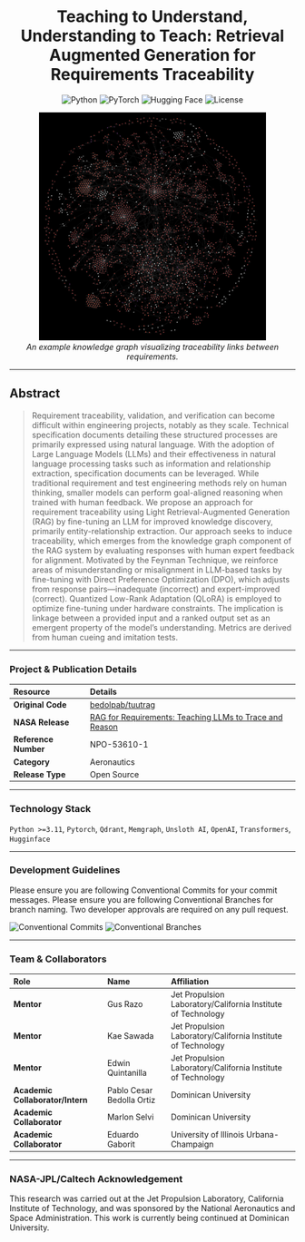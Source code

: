 <h1 align="center">Teaching to Understand, Understanding to Teach: Retrieval Augmented Generation for Requirements Traceability</h1>

<p align="center">
  <img alt="Python" src="https://img.shields.io/badge/Python-3.11+-blue?logo=python&logoColor=white">
  <img alt="PyTorch" src="https://img.shields.io/badge/PyTorch-2.0+-ee4c2c?logo=pytorch&logoColor=white">
  <img alt="Hugging Face" src="https://img.shields.io/badge/Hugging%20Face-Transformers-yellow">
  <img alt="License" src="https://img.shields.io/badge/Release-Open%20Source-brightgreen">
</p>

<p align="center">
  <img src="./README.png" width="400">
  <br>
  <em>An example knowledge graph visualizing traceability links between requirements.</em>
</p>


***

## Abstract
> Requirement traceability, validation, and verification can become difficult within engineering projects, notably as they scale. Technical specification documents detailing these structured processes are primarily expressed using natural language. With the adoption of Large Language Models (LLMs) and their effectiveness in natural language processing tasks such as information and relationship extraction, specification documents can be leveraged. While traditional requirement and test engineering methods rely on human thinking, smaller models can perform goal-aligned reasoning when trained with human feedback. We propose an approach for requirement traceability using Light Retrieval-Augmented Generation (RAG) by fine-tuning an LLM for improved knowledge discovery, primarily entity-relationship extraction. Our approach seeks to induce traceability, which emerges from the knowledge graph component of the RAG system by evaluating responses with human expert feedback for alignment. Motivated by the Feynman Technique, we reinforce areas of misunderstanding or misalignment in LLM-based tasks by fine-tuning with Direct Preference Optimization (DPO), which adjusts from response pairs—inadequate (incorrect) and expert-improved (correct). Quantized Low-Rank Adaptation (QLoRA) is employed to optimize fine-tuning under hardware constraints. The implication is linkage between a provided input and a ranked output set as an emergent property of the model’s understanding. Metrics are derived from human cueing and imitation tests.

***

### **Project & Publication Details**

| **Resource** | **Details** |
| :--- | :--- |
| **Original Code** | [bedolpab/tuutrag](https://github.com/bedolpab/tuutrag) |
| **NASA Release** | [RAG for Requirements: Teaching LLMs to Trace and Reason](https://software.nasa.gov/software/NPO-53610-1) |
| **Reference Number** | NPO-53610-1 |
| **Category** | Aeronautics |
| **Release Type** | Open Source |

***

### **Technology Stack**
`Python >=3.11`, `Pytorch`, `Qdrant`, `Memgraph`, `Unsloth AI`, `OpenAI`, `Transformers`, `Hugginface`
***

### **Development Guidelines**

Please ensure you are following Conventional Commits for your commit messages.
Please ensure you are following Conventional Branches for branch naming.
Two developer approvals are required on any pull request.
<p align="left">
  <img src="https://img.shields.io/badge/Conventional%20Commits-1.0.0-yellow.svg" alt="Conventional Commits">
  <img src="https://img.shields.io/badge/Conventional%20Branches-1.0.0-yellow.svg" alt="Conventional Branches">
</p>

***

### **Team & Collaborators**

| **Role** | **Name** | **Affiliation** |
| :--- | :--- | :--- |
| **Mentor** | Gus Razo | Jet Propulsion Laboratory/California Institute of Technology |
| **Mentor** | Kae Sawada | Jet Propulsion Laboratory/California Institute of Technology |
| **Mentor** | Edwin Quintanilla | Jet Propulsion Laboratory/California Institute of Technology |
| **Academic Collaborator/Intern** | Pablo Cesar Bedolla Ortiz | Dominican University |
| **Academic Collaborator** | Marlon Selvi | Dominican University |
| **Academic Collaborator** | Eduardo Gaborit | University of Illinois Urbana-Champaign |

***

### **NASA-JPL/Caltech Acknowledgement**

This research was carried out at the Jet Propulsion Laboratory, California Institute of Technology, and was sponsored by the National Aeronautics and Space Administration. This work is currently being continued at Dominican University.
